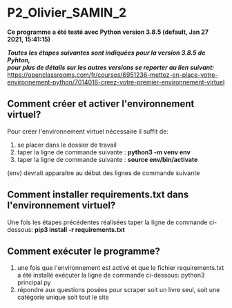 # P2_Olivier_SAMIN_2

**Ce programme a été testé avec Python version 3.8.5 (default, Jan 27 2021, 15:41:15)**   

***Toutes les étapes suivantes sont indiquées pour la version 3.8.5 de Pyhton,***  
***pour plus de détails sur les autres versions se reporter au lien suivant:***    
https://openclassrooms.com/fr/courses/6951236-mettez-en-place-votre-environnement-python/7014018-creez-votre-premier-environnement-virtuel     

## Comment créer et activer l'environnement virtuel?  

Pour créer l'environnement virtuel nécessaire il suffit de:   
1. se placer dans le dossier de travail
2. taper la ligne de commande suivante : **python3 -m venv env**
3. taper la ligne de commande suivante : **source env/bin/activate**

(env) devrait apparaitre au début des lignes de commande suivante   
   
## Comment installer requirements.txt dans l'environnement virtuel?
Une fois les étapes précédentes réalisées taper la ligne de commande ci-dessous:
**pip3 install -r requirements.txt**

## Comment exécuter le programme?

1. une fois que l'environnement est activé et que le fichier requirements.txt a été installé exécuter la ligne de commande ci-dessous:
python3 principal.py
2. répondre aux questions posées pour scraper soit un livre seul, soit une catégorie unique soit tout le site
